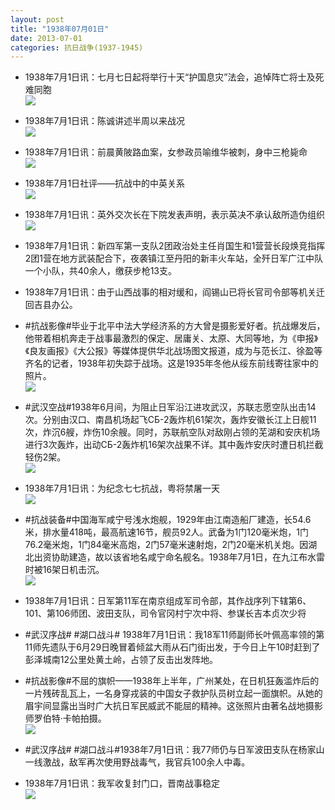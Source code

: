 ```yaml
---
layout: post
title: "1938年07月01日"
date: 2013-07-01
categories: 抗日战争(1937-1945)
---
```


<meta name="referrer" content="no-referrer" />

- 1938年7月1日讯：七月七日起将举行十天“护国息灾”法会，追悼阵亡将士及死难同胞 <br/><img src="https://ww3.sinaimg.cn/large/aca367d8jw1e67q19xp5tj20dv0ca40d.jpg" />

- 1938年7月1日讯：陈诚讲述半周以来战况 <br/><img src="https://ww3.sinaimg.cn/large/aca367d8jw1e67oauoe8hj209v11eq78.jpg" />

- 1938年7月1日讯：前晨黄陂路血案，女参政员喻维华被刺，身中三枪毙命 <br/><img src="https://ww1.sinaimg.cn/large/aca367d8jw1e67mkfq0daj207i0sfmzb.jpg" />

- 1938年7月1日社评——抗战中的中英关系 <br/><img src="https://ww2.sinaimg.cn/large/aca367d8jw1e67kty2v4ej20c10skq6t.jpg" />

- 1938年7月1日讯：英外交次长在下院发表声明，表示英决不承认敌所造伪组织 <br/><img src="https://ww2.sinaimg.cn/large/aca367d8jw1e67j3khe4hj20c10ejab2.jpg" />

- 1938年7月1日讯：新四军第一支队2团政治处主任肖国生和1营营长段焕竞指挥2团1营在地方武装配合下，夜袭镇江至丹阳的新丰火车站，全歼日军广江中队一个小队，共40余人，缴获步枪13支。 

- 1938年7月1日讯：由于山西战事的相对缓和，阎锡山已将长官司令部等机关迁回吉县办公。 

- #抗战影像#毕业于北平中法大学经济系的方大曾是摄影爱好者。抗战爆发后，他带着相机奔走于战事最激烈的保定、居庸关、太原、大同等地，为《申报》《良友画报》《大公报》等媒体提供华北战场图文报道，成为与范长江、徐盈等齐名的记者，1938年初失踪于战场。这是1935年冬他从绥东前线寄往家中的照片。 <br/><img src="https://ww2.sinaimg.cn/large/aca367d8jw1e67cqvhfx0j20fm0m80uh.jpg" />

- #武汉空战#1938年6月间，为阻止日军沿江进攻武汉，苏联志愿空队出击14次。分别由汉口、南昌机场起飞СБ-2轰炸机61架次，轰炸安徽长江上日舰11次，炸沉6艘，炸伤10余艘。同时，苏联航空队对敌刚占领的芜湖和安庆机场进行3次轰炸，出动СБ-2轰炸机16架次战果不详。其中轰炸安庆时遭日机拦截轻伤2架。 <br/><img src="https://ww1.sinaimg.cn/large/aca367d8jw1e67a56va0qj20c10ih0u7.jpg" />

- 1938年7月1日讯：为纪念七七抗战，粤将禁屠一天 <br/><img src="https://ww3.sinaimg.cn/large/aca367d8jw1e678p1yrboj20a8056aai.jpg" />

- #抗战装备#中国海军咸宁号浅水炮舰，1929年由江南造船厂建造，长54.6米，排水量418吨，最高航速16节，舰员92人。武备为1门120毫米炮，1门76.2毫米炮，1门84毫米高炮，2门57毫米速射炮，2门20毫米机关炮。因湖北出资协助建造，故以该省地名咸宁命名舰名。1938年7月1日，在九江布水雷时被16架日机击沉。 <br/><img src="https://ww1.sinaimg.cn/large/aca367d8jw1e676oi7sohj20c10m6dgq.jpg" />

- 1938年7月1日讯：日军第11军在南京组成军司令部，其作战序列下辖第6、101、第106师团、波田支队，司令官冈村宁次中将、参谋长吉本贞次少将 

- #武汉序战# #湖口战斗# 1938年7月1日讯：我18军11师副师长叶佩高率领的第11师先遗队于6月29日晚冒着倾盆大雨从石门街出发，于今日上午10时赶到了彭泽城南12公里处黄土岭，占领了反击出发阵地。 

- #抗战影像#不屈的旗帜——1938年上半年，广州某处，在日机狂轰滥炸后的一片残砖乱瓦上，一名身穿戎装的中国女子救护队员树立起一面旗帜。从她的眉宇间显露出当时广大抗日军民威武不能屈的精神。这张照片由著名战地摄影师罗伯特·卡帕拍摄。 <br/><img src="https://ww4.sinaimg.cn/large/aca367d8jw1e671k59i89j20dw0ii76k.jpg" />

- #武汉序战# #湖口战斗#1938年7月1日讯：我77师仍与日军波田支队在杨家山一线激战，敌军再次使用野战毒气，我官兵100余人中毒。 

- 1938年7月1日讯：我军收复封门口，晋南战事稳定 <br/><img src="https://ww4.sinaimg.cn/large/aca367d8jw1e66yaa8luij20c10txq6l.jpg" />

